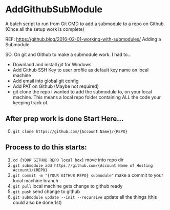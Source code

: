 # AddGithubSubModule
A batch script to run from Git CMD to add a submodule to a repo on Github. (Once all the setup work is complete)

REF: https://github.blog/2016-02-01-working-with-submodules/
Adding a Submodule

SO.
On git and Github to make a submodule work.
I had to...

- Downlaod and install git for Windows
- Add Github SSH Key to user profile as default key name on local machine
- Add email into global git config
- Add PAT on Github (Maybe not required)
- git clone the repo i wanted to add the submodule to, on your local machine. This means a local repo folder containing ALL the code your keeping track of.

## After prep work is done Start Here...

0. ``git clone https://github.com/{Account Name}/{REPO}``

## Process to do this starts:

1. ``cd {YOUR GITHUB REPO local box}`` move into repo dir
2. ``git submodule add https://github.com/{Account Name of Hosting Account}/{REPO}``
3. ``git commit -m "{YOUR GITHUB REPO} submodule"`` make a commit to your local machine branch
4. ``git pull`` local machine gets change to github ready
5. ``git push`` send change to github
6. ``git submodule update --init --recursive`` update all the things (this could also be done 1st)
